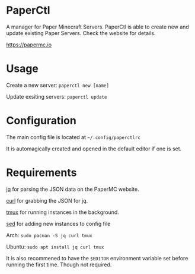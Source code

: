 # PaperCtl
A manager for Paper Minecraft Servers. PaperCtl is able to create new and update existing Paper Servers. Check the website for details.

https://papermc.io
# Usage
Create a new server: `paperctl new [name]`

Update exsiting servers: `paperctl update`
# Configuration
The main config file is located at `~/.config/paperctlrc`

It is automagically created and opened in the default editor if one is set.
# Requirements
[jq](https://stedolan.github.io/jq/) for parsing the JSON data on the PaperMC website.

[curl](https://github.com/curl/curl) for grabbing the JSON for jq.

[tmux](https://github.com/tmux/tmux/wiki) for running instances in the background.

[sed](https://www.gnu.org/software/sed/) for adding new instances to config file

Arch: `sudo pacman -S jq curl tmux`

Ubuntu: `sudo apt install jq curl tmux`

It is also recommened to have the `$EDITOR` environment variable set before running the first time. Though not required.
